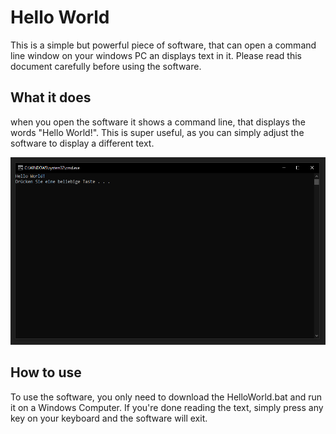 # Hello World
 
This is a simple but powerful piece of software, that can open a command line window on your windows PC an displays text in it.
Please read this document carefully before using the software.

## What it does

when you open the software it shows a command line, that displays the words "Hello World!".
This is super useful, as you can simply adjust the software to display a different text.

<img src="https://github.com/lucasplank/Hello-World/blob/main/images/screenshot.PNG" height="300px">

## How to use

To use the software, you only need to download the HelloWorld.bat and run it on a Windows Computer.
If you're done reading the text, simply press any key on your keyboard and the software will exit.
